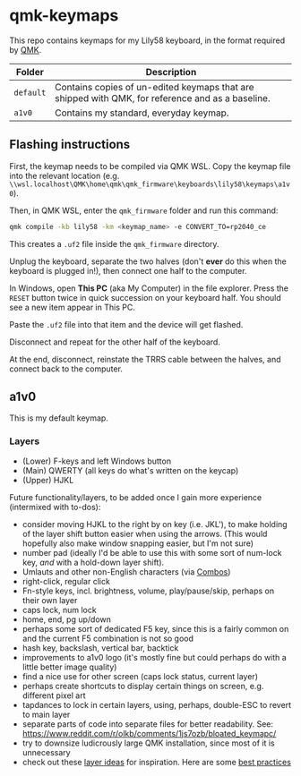 # qmk-keymaps

This repo contains keymaps for my Lily58 keyboard, in the format required by [QMK](https://qmk.fm/).

| Folder    | Description |
| --------- | ----------- |
| `default` | Contains copies of un-edited keymaps that are shipped with QMK, for reference and as a baseline. |
| `a1v0`    | Contains my standard, everyday keymap. |

## Flashing instructions

First, the keymap needs to be compiled via QMK WSL. Copy the keymap file into the relevant location (e.g. `\\wsl.localhost\QMK\home\qmk\qmk_firmware\keyboards\lily58\keymaps\a1v0`).

Then, in QMK WSL, enter the `qmk_firmware` folder and run this command:

```bash
qmk compile -kb lily58 -km <keymap_name> -e CONVERT_TO=rp2040_ce
```

This creates a `.uf2` file inside the `qmk_firmware` directory.

Unplug the keyboard, separate the two halves (don't **ever** do this when the keyboard is plugged in!), then connect one half to the computer.

In Windows, open **This PC** (aka My Computer) in the file explorer. Press the `RESET` button twice in quick succession on your keyboard half. You should see a new item appear in This PC.

Paste the `.uf2` file into that item and the device will get flashed.

Disconnect and repeat for the other half of the keyboard.

At the end, disconnect, reinstate the TRRS cable between the halves, and connect back to the computer.

## a1v0

This is my default keymap.

### Layers

- (Lower) F-keys and left Windows button
- (Main) QWERTY (all keys do what's written on the keycap)
- (Upper) HJKL

Future functionality/layers, to be added once I gain more experience (intermixed with to-dos):

- consider moving HJKL to the right by on key (i.e. JKL'), to make holding of the layer shift button easier when using the arrows. (This would hopefully also make window snapping easier, but I'm not sure)
- number pad (ideally I'd be able to use this with some sort of num-lock key, _and_ with a hold-down layer shift).
- Umlauts and other non-English characters (via [Combos](https://docs.qmk.fm/features/combo))
- right-click, regular click
- Fn-style keys, incl. brightness, volume, play/pause/skip, perhaps on their own layer
- caps lock, num lock
- home, end, pg up/down
- perhaps some sort of dedicated F5 key, since this is a fairly common on and the current F5 combination is not so good
- hash key, backslash, vertical bar, backtick
- improvements to a1v0 logo (it's mostly fine but could perhaps do with a little better image quality)
- find a nice use for other screen (caps lock status, current layer)
- perhaps create shortcuts to display certain things on screen, e.g. different pixel art
- tapdances to lock in certain layers, using, perhaps, double-ESC to revert to main layer
- separate parts of code into separate files for better readability. See: <https://www.reddit.com/r/olkb/comments/1js7ozb/bloated_keymapc/>
- try to downsize ludicrously large QMK installation, since most of it is unnecessary
- check out these [layer ideas](https://www.reddit.com/r/MechanicalKeyboards/comments/qootbl/first_keyboard_with_layers_any_inspiration_for/) for inspiration. Here are some [best practices](https://www.reddit.com/r/KeyboardLayouts/comments/rm5ro8/layouts_layers_best_practices_inspirations_etc/)
